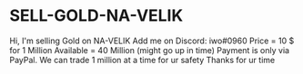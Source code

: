 # SELL-GOLD-NA-VELIK
 Hi, I'm selling Gold on NA-VELIK  Add me on Discord: iwo#0960  Price = 10 $ for 1 Million  Available = 40 Million (might go up in time)  Payment is only via PayPal.  We can trade 1 million at a time for ur safety  Thanks for ur time

